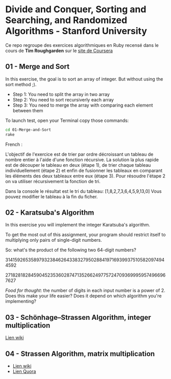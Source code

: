# Divide and Conquer, Sorting and Searching, and Randomized Algorithms - Stanford University

Ce repo regroupe des exercices algorithmiques en Ruby recensé dans le cours de **Tim Roughgarden** sur le [site de Coursera](https://www.coursera.org/learn/algorithms-divide-conquer)

## 01 - Merge and Sort

In this exercise, the goal is to sort an array of integer. But without using the sort method ;).

* Step 1: You need to split the array in two array
* Step 2: You need to sort recursiverly each array
* Step 3: You need to merge the array with comparing each element between them

To launch test, open your Terminal copy those commands:

```bash
cd 01-Merge-and-Sort
rake
```

French :

L'objectif de l'exercice est de trier par ordre décroissant un tableau de nombre entier à l'aide d'une fonction récursive. La solution la plus rapide est de découper le tableau en deux (étape 1), de trier chaque tableau individuellement (étape 2) et enfin de fusionner les tableaux en comparant les éléments des deux tableaux entre eux (étape 3). Pour résoudre l'étape 2 on va utiliser récursivement la fonction de tri.

Dans la console le résultat est le tri du tableau: [1,8,2,7,3,6,4,5,9,13,0]
Vous pouvez modifier le tableau à la fin du ficher.

## 02 - Karatsuba's Algorithm

In this exercise you will implement the integer Karatsuba's algorithm.

To get the most out of this assignment, your program should restrict itself to multiplying only pairs of single-digit numbers.

So: what's the product of the following two 64-digit numbers?

3141592653589793238462643383279502884197169399375105820974944592

2718281828459045235360287471352662497757247093699959574966967627

*Food for thought*: the number of digits in each input number is a power of 2. Does this make your life easier? Does it depend on which algorithm you're implementing?

## 03 - Schönhage–Strassen Algorithm, integer multiplication

[Lien wiki](https://en.wikipedia.org/wiki/Sch%C3%B6nhage%E2%80%93Strassen_algorithm)

## 04 - Strassen Algorithm, matrix multiplication

* [Lien wiki](https://fr.wikipedia.org/wiki/Algorithme_de_Strassen)
* [Lien Quora](https://www.quora.com/What-is-the-most-interesting-algorithm)

